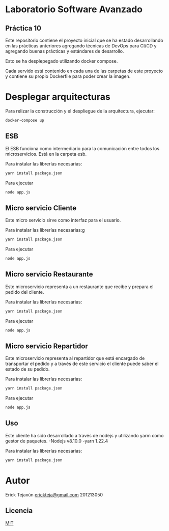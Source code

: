 # Laboratorio Software Avanzado
## Práctica 10

Este repositorio contiene el proyecto inicial que se ha estado desarrollando en las prácticas anteriores
agregando técnicas de DevOps para CI/CD y agregando buenas prácticas y estándares de desarrollo.

Esto se ha desplepegado utilizando docker compose. 

Cada servido está contenido en cada una de las carpetas de este proyecto y contiene su propio Dockerfile para poder crear la imagen. 


# Desplegar arquitecturas

Para relizar la construcción y el despliegue de la arquitectura, ejecutar:

```bash
docker-compose up
```



## ESB
El ESB funciona como intermediario para la comunicación entre todos los microservicios. Está en la carpeta esb.

Para instalar las librerías necesarias:
```bash
yarn install package.json
```

Para ejecutar 

```bash
node app.js
```


## Micro servicio Cliente
Este micro servicio sirve como interfaz para el usuario. 

Para instalar las librerías necesarias:g
```bash
yarn install package.json
```

Para ejecutar 

```bash
node app.js
```


## Micro servicio Restaurante
Este microservicio representa a un restaurante que recibe y prepara el pedido del cliente. 

Para instalar las librerías necesarias:
```bash
yarn install package.json
```

Para ejecutar 

```bash
node app.js
```

## Micro servicio Repartidor
Este microservicio representa al repartidor que está encargado de transportar el pedido y a través de este servicio el cliente puede saber el estado de su pedido. 

Para instalar las librerías necesarias:
```bash
yarn install package.json
```

Para ejecutar 

```bash
node app.js
```


## Uso
Este cliente ha sido desarrollado a través de nodejs y utilizando yarm como gestor de paquetes. 
-Nodejs v8.10.0
-yarn 1.22.4

Para instalar las librerías necesarias:
```bash
yarn install package.json
```





# Autor
  Erick Tejaxún
  erickteja@gmail.com
  201213050


## Licencia
[MIT](https://choosealicense.com/licenses/mit/)

